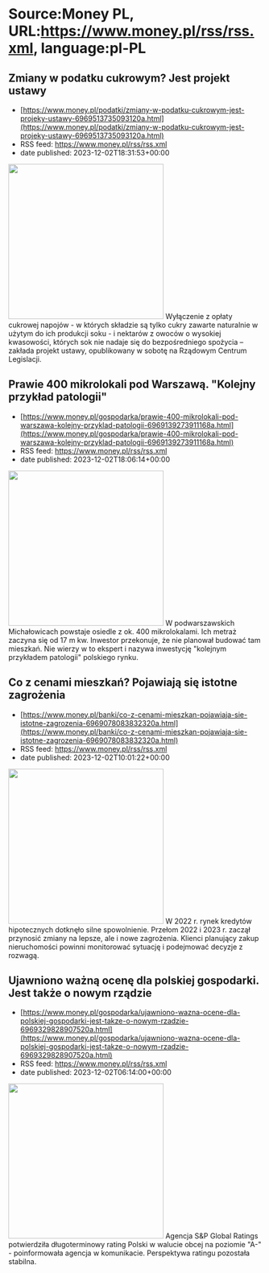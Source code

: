 # Source:Money PL, URL:https://www.money.pl/rss/rss.xml, language:pl-PL

## Zmiany w podatku cukrowym? Jest projekt ustawy
 - [https://www.money.pl/podatki/zmiany-w-podatku-cukrowym-jest-projeky-ustawy-6969513735093120a.html](https://www.money.pl/podatki/zmiany-w-podatku-cukrowym-jest-projeky-ustawy-6969513735093120a.html)
 - RSS feed: https://www.money.pl/rss/rss.xml
 - date published: 2023-12-02T18:31:53+00:00

<img src="https://i.wpimg.pl/308x/filerepo.grupawp.pl/api/v1/display/embed/86a7cd39-381f-4e76-8252-d46da5eedbf0" width="308" /> Wyłączenie z opłaty cukrowej napojów - w których składzie są tylko cukry zawarte naturalnie w użytym do ich produkcji soku - i nektarów z owoców o wysokiej kwasowości, których sok nie nadaje się do bezpośredniego spożycia – zakłada projekt ustawy, opublikowany w sobotę na Rządowym Centrum Legislacji.

## Prawie 400 mikrolokali pod Warszawą. "Kolejny przykład patologii"
 - [https://www.money.pl/gospodarka/prawie-400-mikrolokali-pod-warszawa-kolejny-przyklad-patologii-6969139273911168a.html](https://www.money.pl/gospodarka/prawie-400-mikrolokali-pod-warszawa-kolejny-przyklad-patologii-6969139273911168a.html)
 - RSS feed: https://www.money.pl/rss/rss.xml
 - date published: 2023-12-02T18:06:14+00:00

<img src="https://i.wpimg.pl/308x/filerepo.grupawp.pl/api/v1/display/embed/baba5e02-651e-4cb0-8bc9-05d423684bb7" width="308" /> W podwarszawskich Michałowicach powstaje osiedle z ok. 400 mikrolokalami. Ich metraż zaczyna się od 17 m kw. Inwestor przekonuje, że nie planował budować tam mieszkań. Nie wierzy w to ekspert i nazywa inwestycję "kolejnym przykładem patologii" polskiego rynku.

## Co z cenami mieszkań? Pojawiają się istotne zagrożenia
 - [https://www.money.pl/banki/co-z-cenami-mieszkan-pojawiaja-sie-istotne-zagrozenia-6969078083832320a.html](https://www.money.pl/banki/co-z-cenami-mieszkan-pojawiaja-sie-istotne-zagrozenia-6969078083832320a.html)
 - RSS feed: https://www.money.pl/rss/rss.xml
 - date published: 2023-12-02T10:01:22+00:00

<img src="https://i.wpimg.pl/308x/filerepo.grupawp.pl/api/v1/display/embed/884e9f6f-b920-484a-b948-311c0cba8dcf" width="308" /> W 2022 r. rynek kredytów hipotecznych dotknęło silne spowolnienie. Przełom 2022 i 2023 r. zaczął przynosić zmiany na lepsze, ale i nowe zagrożenia. Klienci planujący zakup nieruchomości powinni monitorować sytuację i podejmować decyzje z rozwagą.

## Ujawniono ważną ocenę dla polskiej gospodarki. Jest także o nowym rządzie
 - [https://www.money.pl/gospodarka/ujawniono-wazna-ocene-dla-polskiej-gospodarki-jest-takze-o-nowym-rzadzie-6969329828907520a.html](https://www.money.pl/gospodarka/ujawniono-wazna-ocene-dla-polskiej-gospodarki-jest-takze-o-nowym-rzadzie-6969329828907520a.html)
 - RSS feed: https://www.money.pl/rss/rss.xml
 - date published: 2023-12-02T06:14:00+00:00

<img src="https://i.wpimg.pl/308x/filerepo.grupawp.pl/api/v1/display/embed/c805ec59-a6a6-4d1f-82b9-087d25f46940" width="308" /> Agencja S&amp;P Global Ratings potwierdziła długoterminowy rating Polski w walucie obcej na poziomie "A-" - poinformowała agencja w komunikacie. Perspektywa ratingu pozostała stabilna.


